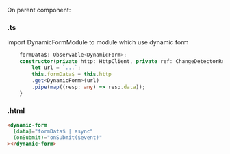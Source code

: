 On parent component:

### .ts

import DynamicFormModule to module which use dynamic form


```typescript
    formData$: Observable<DynamicForm>;
    constructor(private http: HttpClient, private ref: ChangeDetectorRef) {
        let url = `...`;
        this.formData$ = this.http
        .get<DynamicForm>(url)
        .pipe(map((resp: any) => resp.data));
    }
```

### .html

```html
<dynamic-form
  [data]="formData$ | async"
  (onSubmit)="onSubmit($event)"
></dynamic-form>
```
